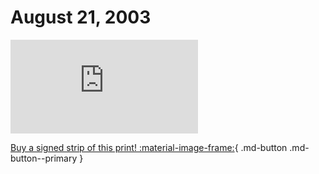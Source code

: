 # August 21, 2003

![](https://www.achewood.com/comic.php?date=08212003)

[Buy a signed strip of this print! :material-image-frame:](https://achewood-holiday-pop-up.myshopify.com/products/strip#08212003){ .md-button .md-button--primary }
